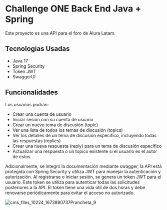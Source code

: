 # Challenge ONE Back End Java + Spring

Este proyecto es una API para el foro de Alura Latam.

## Tecnologias Usadas

- Java 17
- Spring Security
- Token JWT
- SwaggerUI

## Funcionalidades

Los usuarios podrán:

- Crear una cuenta de usuario
- Iniciar sesión con su cuenta de usuario
- Crear un nuevo tema de discusión (topic)
- Ver una lista de todos los temas de discusión (topics)
- Ver los detalles de un tema de discusión específico, incluyendo todas las respuestas (replies)
- Crear una nueva respuesta (reply) para un tema de discusión específico
- Actualizar una respuesta o un topico existente si el usuario es el autor de estos

Adicionalmente, se integró la documentación mediante swagger, la API está protegida con Spring Security y utiliza JWT para manejar la autenticación y autorización. Al registrarse o iniciar sesión, se genera un token JWT para el usuario. Este token se utiliza para autenticar todas las solicitudes posteriores a la API. El token tiene una vida útil de dos horas y debe renovarse periódicamente para evitar el acceso no autorizado.

![cms_files_10224_1673890737Prancheta_9](https://user-images.githubusercontent.com/76707027/236654191-cc167f20-851a-4cc7-b48b-0c9682911ef5.png)
